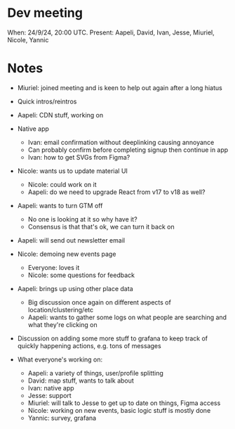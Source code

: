 # Dev meeting

When: 24/9/24, 20:00 UTC.
Present: Aapeli, David, Ivan, Jesse, Miuriel, Nicole, Yannic

# Notes

* Miuriel: joined meeting and is keen to help out again after a long hiatus
* Quick intros/reintros
* Aapeli: CDN stuff, working on 
* Native app
  - Ivan: email confirmation without deeplinking causing annoyance
  - Can probably confirm before completing signup then continue in app
  - Ivan: how to get SVGs from Figma?
* Nicole: wants us to update material UI
  - Nicole: could work on it
  - Aapeli: do we need to upgrade React from v17 to v18 as well?
* Aapeli: wants to turn GTM off
  - No one is looking at it so why have it?
  - Consensus is that that's ok, we can turn it back on
* Aapeli: will send out newsletter email
* Nicole: demoing new events page
  - Everyone: loves it
  - Nicole: some questions for feedback
* Aapeli: brings up using other place data
  - Big discussion once again on different aspects of location/clustering/etc
  - Aapeli: wants to gather some logs on what people are searching and what they're clicking on
* Discussion on adding some more stuff to grafana to keep track of quickly happening actions, e.g. tons of messages

* What everyone's working on:
  - Aapeli: a variety of things, user/profile splitting
  - David: map stuff, wants to talk about 
  - Ivan: native app
  - Jesse: support
  - Miuriel: will talk to Jesse to get up to date on things, Figma access
  - Nicole: working on new events, basic logic stuff is mostly done
  - Yannic: survey, grafana
